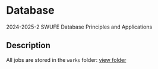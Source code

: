 # Database
2024-2025-2 SWUFE Database Principles and Applications


## Description
All jobs are stored in the `works` folder: [view folder](works)
